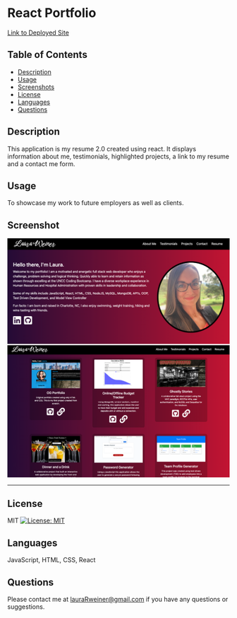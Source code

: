 # React Portfolio

[Link to Deployed Site](https://ancient-beach-10392.herokuapp.com/)

## Table of Contents
- [Description](#Description)
- [Usage](#Usage)
- [Screenshots](#Screenshots)
- [License](#License)
- [Languages](#Languages)
- [Questions](#Questions)

## Description
This application is my resume 2.0 created using react. It displays information about me, testimonials, highlighted projects, a link to my resume and a contact me form.

## Usage
To showcase my work to future employers as well as clients.

## Screenshot
![screenshot](/src/assets/images/screenshot1.png)
![screenshot](/src/assets/images/screenshot2.png)

-------

## License
MIT [![License: MIT](https://img.shields.io/badge/License-MIT-yellow.svg)](https://opensource.org/licenses/MIT)

## Languages
JavaScript, HTML, CSS, React

## Questions
Please contact me at lauraRweiner@gmail.com if you have any questions or suggestions.